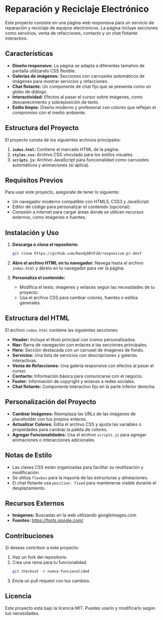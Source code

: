 # Reparación y Reciclaje Electrónico

Este proyecto consiste en una página web responsiva para un servicio de reparación y reciclaje de equipos electrónicos. La página incluye secciones como servicios, venta de refacciones, contacto y un chat flotante interactivo.

## Características
- **Diseño responsivo:** La página se adapta a diferentes tamaños de pantalla utilizando CSS flexible.
- **Galerías de imágenes:** Secciones con carruseles automáticos de imágenes para mostrar servicios y refacciones.
- **Chat flotante:** Un componente de chat fijo que se presenta como un globo de diálogo.
- **Interactividad:** Efectos al pasar el cursor sobre imágenes, como desvanecimiento y sobreposición de texto.
- **Estilo limpio:** Diseño moderno y profesional con colores que reflejan el compromiso con el medio ambiente.

## Estructura del Proyecto
El proyecto consta de los siguientes archivos principales:

1. **`index.html`:** Contiene el marcado HTML de la página.
2. **`styles.css`:** Archivo CSS vinculado para los estilos visuales.
3. **`scripts.js`:** Archivo JavaScript para funcionalidad como carruseles automáticos y animaciones (si aplica).

## Requisitos Previos
Para usar este proyecto, asegúrate de tener lo siguiente:
- Un navegador moderno compatible con HTML5, CSS3 y JavaScript.
- Editor de código para personalizar el contenido (opcional).
- Conexión a internet para cargar áreas donde se utilicen recursos externos, como imágenes o fuentes.

## Instalación y Uso
1. **Descarga o clona el repositorio:**
   ```bash
   git clone https://github.com/RandyDEVF28/responsive-pr-devf
   ```

2. **Abre el archivo HTML en tu navegador:**
   Navega hasta el archivo `index.html` y ábrelo en tu navegador para ver la página.

3. **Personaliza el contenido:**
   - Modifica el texto, imágenes y enlaces según las necesidades de tu proyecto.
   - Usa el archivo CSS para cambiar colores, fuentes o estilos generales.

## Estructura del HTML
El archivo `index.html` contiene las siguientes secciones:
- **Header:** Incluye el título principal con íconos personalizados.
- **Nav:** Barra de navegación con enlaces a las secciones principales.
- **Hero:** Sección destacada con un carrusel de imágenes de fondo.
- **Servicios:** Una lista de servicios con descripciones y galerías interactivas.
- **Venta de Refacciones:** Una galería responsiva con efectos al pasar el cursor.
- **Contacto:** Información básica para comunicarse con el negocio.
- **Footer:** Información de copyright y enlaces a redes sociales.
- **Chat flotante:** Componente interactivo fijo en la parte inferior derecha.

## Personalización del Proyecto
- **Cambiar Imágenes:** Reemplaza las URLs de las imágenes de placeholder con tus propios enlaces.
- **Actualizar Colores:** Edita el archivo CSS y ajusta las variables o propiedades para cambiar la paleta de colores.
- **Agregar Funcionalidades:** Usa el archivo `scripts.js` para agregar animaciones o interacciones adicionales.

## Notas de Estilo
- Las clases CSS están organizadas para facilitar su reutilización y modificación.
- Se utiliza `flexbox` para la mayoría de las estructuras y alineaciones.
- El chat flotante usa `position: fixed` para mantenerse visible durante el desplazamiento.

## Recursos Externos
- **Imágenes:** Buscadas en la web utilizando googleimages.com
- **Fuentes:** https://fonts.google.com/ 

## Contribuciones
Si deseas contribuir a este proyecto:
1. Haz un fork del repositorio.
2. Crea una rama para tu funcionalidad.
   ```bash
   git checkout -b nueva-funcionalidad
   ```
3. Envía un pull request con tus cambios.

## Licencia
Este proyecto está bajo la licencia MIT. Puedes usarlo y modificarlo según tus necesidades.

